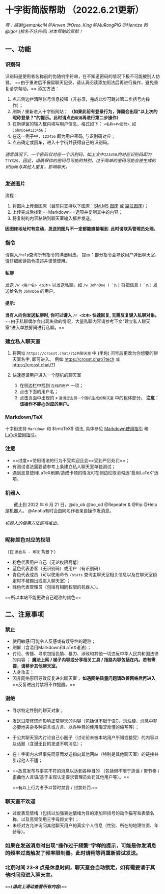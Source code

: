 # 十字街简版帮助  （2022.6.21更新）

###### 零：感谢@emankciN @Arwen @Oreo_King @MuRongPIG @Henrize 和 @Igor (排名不分先后) 对本帮助的贡献！

## 一、功能

### 识别码
识别码是使用者名称前的伪随机字符串，在不知道密码的情况下极不可能被别人仿冒。
==由于重进后不保留聊天记录，请认真阅读添加用法后再进行操作，避免重复请求帮助。==
添加方法：

1. 点击侧边栏清除账号信息按钮（非必须，完成此步可跳过第二步括号内操作）；
2. 刷新 / 重新进入十字街网站；
**（如果此前有登录行为，弹窗会出现“以上次的昵称登录？”的提示。此时请点击`取消`再进行第二步操作）**
3. 在新弹窗的输入框内填写用户信息，格式如下： `<名称>#<密码>`, 如 `JohnDoe#123456`；
4. 在这一例子中，`123456` 即为用户密码, 与识别码对应；
5. 点击确定或回车，进入十字街并获得自己的识别码。
###### 通常情况下，一个密码仅对应一个识别码，如上文中`123456`的对应识别码即为`T7YXZ9`。因此，请确保你的密码尽可能的特别，过于简单的密码可能会使生成的识别码与其他人重复，影响聊天。

### 发送图片
流程：
1. 将图片上传至图床（目前只支持以下图床：[SM.MS 图床](https://sm.ms/) 或 [路过图床](https://imgtu.com/)）；
2. 上传完成后找到==Markdown==选项并复制其中的内容；
3. 将复制的内容粘贴到聊天室输入框并发送。

**因图床地址时有变动，发送的图片不一定都能直接看到. 此时请联系管理员处理。**

### 指令
请输入`/help`查询所有指令的详细用法。
提示：部分指令会导致用户弹出聊天室，请仔细阅读指令描述并谨慎使用。

#### 私聊
发送 `/w <用户名> <文本>` 以发送私聊。如 `/w JohnDoe ( ﾟ∀。)` 将把信息 `( ﾟ∀。)` 发送给名为 `JohnDoe` 的用户。

#### 提示: 
**当有人向你发送私聊时, 你可以键入 `/r <文本>` 快速回复, 无需反复键入私聊对象。**
==由于私聊偶尔会出现失效的情况，大量私聊内容请参考下文“建立私人聊天室”进入单独房间进行私聊。==

### 建立私人聊天室
1. 将网址 `https://crosst.chat/?公共聊天室` 中  (半角) 问号后更改为你想要的聊天室名字, 即可进入。
    例如 https://crosst.chat/?tech 或 https://crosst.chat/?1 

2. 快速邀请用户进入一个随机的聊天室
    1. 在侧边栏中找到 `在线的用户` 一项；
    2. 点击下面的用户名；
    3. 点击页面中出现的 $x$ `邀请您去另一个随机生成的聊天室` 中的粗体部分。
**注意：该操作不能@对应的用户。**

### Markdown/TeX
十字街支持 `Markdown` 和 $\rm\TeX$ 语法, 具体参见 [Markdown使用指引](https://www.jianshu.com/p/335db5716248) 和 [LaTeX使用指引](https://www.jianshu.com/p/3e842d67ada2)。

### 注意
- ==过度==使用语法的行为不受欢迎且会==受到严厉处罚==；
- 有测试语法需要请参考上条建立私人聊天室单独测试；
- 遇到恶意使用LaTeX刷屏/造成卡顿的情况可在侧边栏取消勾选“启用LaTeX”选项。

### 机器人
　　截止到 2022 年 6 月 21 日，@do_ob @bo_od @Repeater & @Rip @Help是机器人。 @Anotia有时会由同名作者亲自操作发消息。
###### 机器人的使用方法即将推出。

### 昵称颜色对应的权限
（在 `黑色系 - 寒夜` 背景下）
- 粉色代表用户自己（无论权限高低）
- 蓝色代表游客（无识别码）或用户（有识别码）
- 青色代表成员（可以使用命令 `/stats` 查询主聊天室相关信息以及在聊天室锁定时不被踢出或进入聊天室）；
- 绿色代表管理员（包括有相同权限的机器人）。

==所以本站不能更改自己昵称的颜色==

## 二、注意事项

### 禁止
- 使用敏感/可能令人反感或有误导性的昵称；
- 刷屏（含滥用Markdown和LaTeX语法）；
- 讨论、传播、寻求包括色情、暴力、涉政和其他一切违反中华人民共和国法律的内容 ；
**魔法上网 / 梯子内容或分享相关工具 / 指路内容包括在内。若有需要，请移步其他聊天室。**
- 人身攻击；
- 因非网络原因导致反复进出聊天室；
**如遇网络质量问题请改善网络后再进入**
==反复进出封禁将不作提醒。==

### 谢绝
- 寻求特定性别的聊天对象；
- 发送过度修饰而影响正常聊天的内容（包括但不限于语C、玩烂梗、消息中非必要地夹杂多种语言或方言、以各种目的使用晦涩难懂的缩写等）；
- 于公共聊天室内讨论自己小圈子（讨论前未被本站用户所知或接受）的内容以及话题（含漫无目的发送不明消息）；
- 在十字街内未经事先同意而发送指向其他网站（特别是其他聊天室）的链接并引起他人不适；
- ==故意发布与事实不符的消息以达到各种目的 （包括但不限于造谣 / 带节奏 / 歪曲他人言语/基于主观认定要求管理员处罚其他用户等）。==

    ==有以上行为者予以暂时禁言 / 封禁处罚.==

### 聊天室不欢迎
- 过度表现情绪（包括以加强表达情绪为目的添加带括号的动作描写和表情名称，以及高频使用三字母颜文字）；
- 未经对方允许询问其他聊天用户的真实个人信息（性别、所在的地理位置、年龄等）。

### 如果在发送消息时出现“操作过于频繁”字样的提示，可能是你发消息的频率过高触发了频率限制器。此时请稍等再重新尝试发送。


### 北京时间 23-8 点是休息时间，聊天室会自动锁定，如有需要请于其他时间段进入聊天室。

==(___请向上滑动查看所有内容___)==
